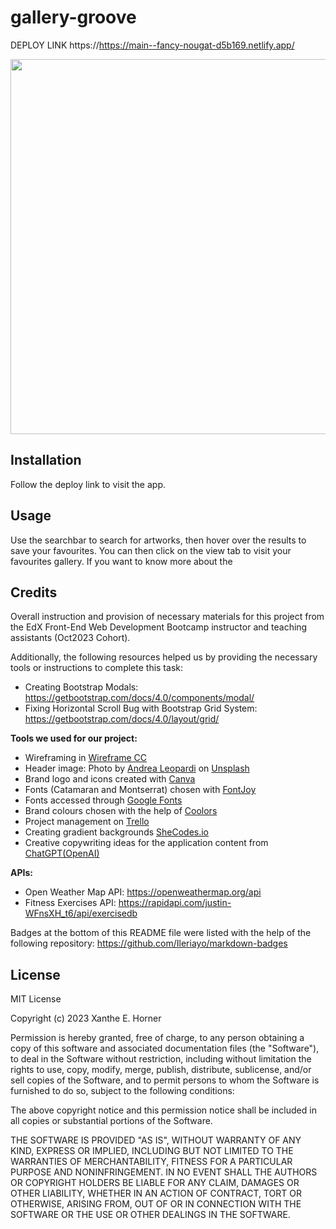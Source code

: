 # gallery-groove




DEPLOY LINK
https://https://main--fancy-nougat-d5b169.netlify.app/




<img src="assets/images/weather-gif-1.gif" width="600" />



## Installation

Follow the deploy link to visit the app.


## Usage 

Use the searchbar to search for artworks, then hover over the results to save your favourites. You can then click on the view tab to visit your favourites gallery. If you want to know more about the 


## Credits

Overall instruction and provision of necessary materials for this project from the EdX Front-End Web Development Bootcamp instructor and teaching assistants (Oct2023 Cohort).

Additionally, the following resources helped us by providing the necessary tools or instructions to complete this task:

- Creating Bootstrap Modals: https://getbootstrap.com/docs/4.0/components/modal/
- Fixing Horizontal Scroll Bug with Bootstrap Grid System: https://getbootstrap.com/docs/4.0/layout/grid/

**Tools we used for our project:**

- Wireframing in <a href="https://wireframe.cc/">Wireframe CC</a>
- Header image: Photo by <a href="https://unsplash.com/@whatyouhide?utm_content=creditCopyText&utm_medium=referral&utm_source=unsplash">Andrea Leopardi</a> on <a href="https://unsplash.com/photos/person-running-on-road-at-daytime-QVD3Xht9txA?utm_content=creditCopyText&utm_medium=referral&utm_source=unsplash">Unsplash</a>
- Brand logo and icons created with <a href= "https://www.canva.com/logos/?utm_source=google_sem&utm_medium=cpc&utm_campaign=uk_en_all_payback_rev_conversion_logo_em&utm_adgroup=uk_en_all_payback_rev_conversion_Free_Logo-Maker_em&utm_keyword=free+logo+maker&gclid=CjwKCAiAvoqsBhB9EiwA9XTWGb0GULxfS648ulMqzkobHngmB8Gv7Bs8L3PBxV8zVZhBjZ8wjl7-ixoCMt0QAvD_BwE&gclsrc=aw.ds">Canva</a>
- Fonts (Catamaran and Montserrat) chosen with <a href="https://fontjoy.com/">FontJoy</a>
- Fonts accessed through <a href="https://fonts.google.com/">Google Fonts</a>
- Brand colours chosen with the help of <a href="https://coolors.co/181f3a-f0e2a3-8acdea">Coolors</a>
- Project management on <a href="https://trello.com/">Trello</a>
- Creating gradient backgrounds <a href="https://gradients.shecodes.io/gradients"> SheCodes.io </a>
- Creative copywriting ideas for the application content from <a href="https://chat.openai.com/">ChatGPT(OpenAI) </a>

**APIs:**

- Open Weather Map API: https://openweathermap.org/api
- Fitness Exercises API: https://rapidapi.com/justin-WFnsXH_t6/api/exercisedb

Badges at the bottom of this README file were listed with the help of the following repository: https://github.com/Ileriayo/markdown-badges
## License
MIT License

Copyright (c) 2023 Xanthe E. Horner

Permission is hereby granted, free of charge, to any person obtaining a copy
of this software and associated documentation files (the "Software"), to deal
in the Software without restriction, including without limitation the rights
to use, copy, modify, merge, publish, distribute, sublicense, and/or sell
copies of the Software, and to permit persons to whom the Software is
furnished to do so, subject to the following conditions:

The above copyright notice and this permission notice shall be included in all
copies or substantial portions of the Software.

THE SOFTWARE IS PROVIDED "AS IS", WITHOUT WARRANTY OF ANY KIND, EXPRESS OR
IMPLIED, INCLUDING BUT NOT LIMITED TO THE WARRANTIES OF MERCHANTABILITY,
FITNESS FOR A PARTICULAR PURPOSE AND NONINFRINGEMENT. IN NO EVENT SHALL THE
AUTHORS OR COPYRIGHT HOLDERS BE LIABLE FOR ANY CLAIM, DAMAGES OR OTHER
LIABILITY, WHETHER IN AN ACTION OF CONTRACT, TORT OR OTHERWISE, ARISING FROM,
OUT OF OR IN CONNECTION WITH THE SOFTWARE OR THE USE OR OTHER DEALINGS IN THE
SOFTWARE.

